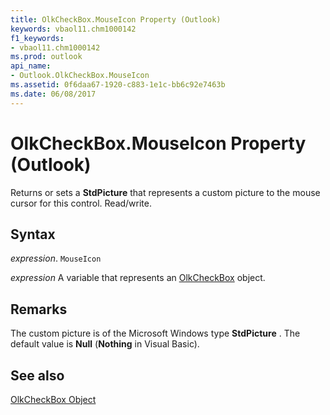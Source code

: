 ```yaml
---
title: OlkCheckBox.MouseIcon Property (Outlook)
keywords: vbaol11.chm1000142
f1_keywords:
- vbaol11.chm1000142
ms.prod: outlook
api_name:
- Outlook.OlkCheckBox.MouseIcon
ms.assetid: 0f6daa67-1920-c883-1e1c-bb6c92e7463b
ms.date: 06/08/2017
---
```



# OlkCheckBox.MouseIcon Property (Outlook)

Returns or sets a  **StdPicture** that represents a custom picture to the mouse cursor for this control. Read/write.


## Syntax

 _expression_. `MouseIcon`

 _expression_ A variable that represents an [OlkCheckBox](./Outlook.OlkCheckBox.md) object.


## Remarks

The custom picture is of the Microsoft Windows type  **StdPicture** . The default value is **Null** (**Nothing** in Visual Basic).


## See also


[OlkCheckBox Object](Outlook.OlkCheckBox.md)

